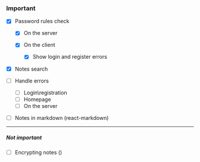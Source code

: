 ### Important
- [X] Password rules check
    - [X] On the server

    - [X] On the client
        - [X] Show login and register errors

- [X] Notes search

- [ ] Handle errors
    - [ ] Login\registration
    - [ ] Homepage
    - [ ] On the server

- [ ] Notes in markdown (react-markdown)
---
##### Not important
- [ ] Encrypting notes ()